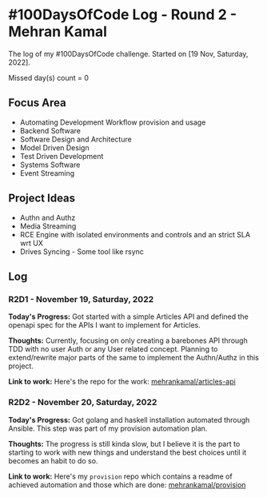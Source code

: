 
# #100DaysOfCode Log - Round 2 - Mehran Kamal

The log of my #100DaysOfCode challenge. Started on [19 Nov, Saturday, 2022].

Missed day(s) count = 0

## Focus Area

- Automating Development Workflow provision and usage
- Backend Software
- Software Design and Architecture
- Model Driven Design
- Test Driven Development
- Systems Software
- Event Streaming

## Project Ideas

- Authn and Authz
- Media Streaming
- RCE Engine with isolated environments and controls and an strict SLA wrt UX
- Drives Syncing - Some tool like rsync

## Log

### R2D1 - November 19, Saturday, 2022

**Today's Progress:** Got started with a simple Articles API and defined the openapi spec for the APIs I want to implement for Articles.

**Thoughts:** Currently, focusing on only creating a barebones API through TDD with no user Auth or any User related concept. Planning to extend/rewrite major parts of the same to implement the Authn/Authz in this project.

**Link to work:** Here's the repo for the work: [mehrankamal/articles-api](https://github.com/mehrankamal/articles-api)

### R2D2 - November 20, Saturday, 2022

**Today's Progress:** Got golang and haskell installation automated through Ansible. This step was part of my provision automation plan.

**Thoughts:** The progress is still kinda slow, but I believe it is the part to starting to work with new things and understand the best choices until it becomes an habit to do so.

**Link to work:** Here's my `provision` repo which contains a readme of achieved automation and those which are done: [mehrankamal/provision](https://github.com/mehrankamal/provision)
